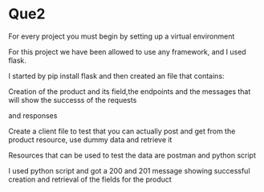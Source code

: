 # Que2
For every project you must begin by setting up a virtual environment

For this project we have been allowed to use any framework, and I used flask.

I started by pip install flask and then created an file that contains:

Creation of the product and its field,the endpoints and the  messages that will show the successs of the requests

and responses

Create a client file to test that you can actually post and get from the product resource, use dummy data and retrieve it 

Resources that can be used to test the data are postman and python script

I used python script and got a 200 and 201 message showing successful creation and retrieval of the fields for the product

